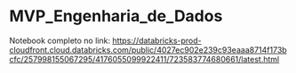 # MVP_Engenharia_de_Dados

Notebook completo no link:
https://databricks-prod-cloudfront.cloud.databricks.com/public/4027ec902e239c93eaaa8714f173bcfc/257998155067295/4176055099922411/723583774680661/latest.html

